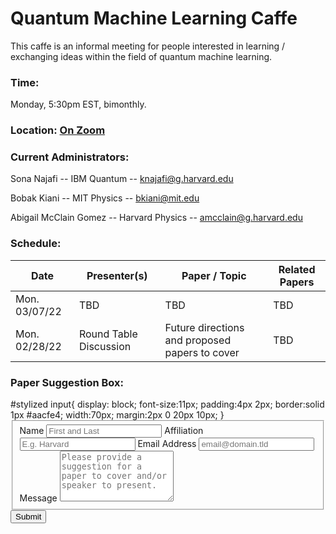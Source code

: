 # Quantum Machine Learning Caffe
This caffe is an informal meeting for people interested in learning / exchanging ideas within the field of quantum machine learning. 

### Time: 
Monday, 5:30pm EST, bimonthly. 

### Location: <a href="https://mit.zoom.us/j/91623118691"> On Zoom </a>

### Current Administrators: 
Sona Najafi -- IBM Quantum -- knajafi@g.harvard.edu

Bobak Kiani -- MIT Physics -- bkiani@mit.edu

Abigail McClain Gomez -- Harvard Physics -- amcclain@g.harvard.edu

### Schedule: 

| Date           | Presenter(s)   | Paper / Topic   | Related Papers|
| -------------- | ---------------------- | ------------------------------------------------ | -------------- | 
| Mon. 03/07/22  | TBD | TBD | TBD |
| Mon. 02/28/22  | Round Table Discussion | Future directions and proposed papers to cover   | TBD | 


### Paper Suggestion Box:
<form id="fs-frm" name="simple-contact-form" accept-charset="utf-8" action="https://formspree.io/f/meqnkarq" method="post">
  #stylized input{
    display: block;
    font-size:11px;
    padding:4px 2px;
    border:solid 1px #aacfe4;
    width:70px;
    margin:2px 0 20px 10px;
}
  <fieldset id="fs-frm-inputs">
    <label for="name">Name</label>
    <input type="text" name="name" id="name" placeholder="First and Last" required="">
    <label for="affiliation">Affiliation</label>
    <input type="text" name="affiliation" id="affiliation" placeholder="E.g. Harvard" required="">
    <label for="email-address">Email Address</label>
    <input type="email" name="_replyto" id="email-address" placeholder="email@domain.tld" required="">
    <label for="message">Message</label>
    <textarea rows="5" name="message" id="message" placeholder="Please provide a suggestion for a paper to cover and/or speaker to present." required=""></textarea>
    <input type="hidden" name="_subject" id="email-subject" value="Contact Form Submission">
  </fieldset>
  <input type="submit" value="Submit">
</form>

